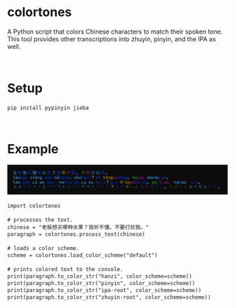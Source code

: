 # colortones
A Python script that colors Chinese characters to match their spoken tone.
This tool provides other transcriptions into zhuyin, pinyin, and the IPA as well.

<br>

# Setup
```
pip install pypinyin jieba
```

<br>

# Example
<img src="https://github.com/travisgk/colortones/blob/main/_demo_output/_sample.png?raw=true">

```
import colortones

# processes the text.
chinese = "老板想买哪种水果？我听不懂。不要打扰我。"
paragraph = colortones.process_text(chinese)

# loads a color scheme.
scheme = colortones.load_color_scheme("default")

# prints colored text to the console.
print(paragraph.to_color_str("hanzi", color_scheme=scheme))
print(paragraph.to_color_str("pinyin", color_scheme=scheme))
print(paragraph.to_color_str("ipa-root", color_scheme=scheme))
print(paragraph.to_color_str("zhuyin-root", color_scheme=scheme))
```
